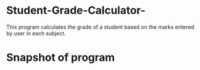 # Student-Grade-Calculator-
This program calculates the grade of a student based on the marks entered by user in each subject. 

# Snapshot of program 
